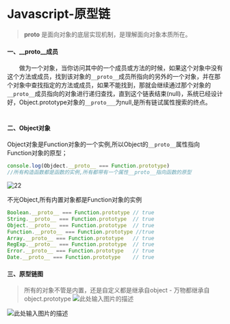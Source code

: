 # Javascript-原型链

>   __proto__ 是面向对象的底层实现机制，是理解面向对象本质所在。

#### 一、__proto__成员
　　做为一个对象，当你访问其中的一个成员或方法的时候，如果这个对象中没有这个方法或成员，找到该对象的`__proto__`成员所指向的另外的一个对象，并在那个对象中查找指定的方法或成员，如果不能找到，那就会继续通过那个对象的`__proto__`成员指向的对象进行递归查找，直到这个链表结束(null)，系统已经设计好，Object.prototype对象的`__proto___`为null,是所有链试属性搜索的终点。
　　
#### 二、Object对象
Object对象是Function对象的一个实例,所以Object的`__proto__`属性指向Function对象的原型；
``` javascript
console.log(Objdect.__proto__ === Function.prototype)
//所有构造函数都是函数的实例,所有都带有一个属性__proto__指向函数的原型
```
![22][1]


  
不光Object,所有内置对象都是Function对象的实例
``` javascript
Boolean.__proto__ === Function.prototype // true
String.__proto__ === Function.prototype  // true
Object.__proto__ === Function.prototype  // true
Function.__proto__ === Function.prototype //true
Array.__proto__ === Function.prototype   // true
RegExp.__proto__ === Function.prototype  // true
Error.__proto__ === Function.prototype   // true
Date.__proto__ === Function.prototype    // true
```
#### 三、原型链图
> 所有的对象不管是内置，还是自定义都是继承自object - 万物都继承自object.prototype
![此处输入图片的描述][2]
  


  ![此处输入图片的描述][3]


  [1]: https://ooo.0o0.ooo/2017/06/14/59402b379bb63.png
  [2]: https://ooo.0o0.ooo/2017/06/14/59402b379bb63.png
  [3]: https://ooo.0o0.ooo/2017/06/14/59402d0ad64d4.png